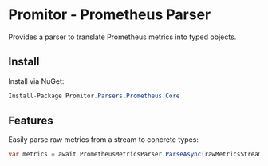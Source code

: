# Promitor - Prometheus Parser
Provides a parser to translate Prometheus metrics into typed objects.

## Install

Install via NuGet:

```csharp
Install-Package Promitor.Parsers.Prometheus.Core
```

## Features

Easily parse raw metrics from a stream to concrete types:

```csharp
var metrics = await PrometheusMetricsParser.ParseAsync(rawMetricsStream);
```
